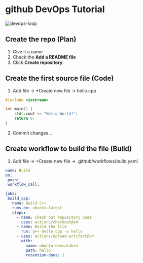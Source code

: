 # github DevOps Tutorial
![devops-loop](https://github.com/user-attachments/assets/a1ab7fdc-2dc6-4b83-ab5f-7d0520d5a630)

## Create the repo (Plan)
1. Give it a name
2. Check the **Add a README file**
3. Click **Create repository**

## Create the first source file (Code)
1. Add file -> +Create new file -> hello.cpp
```C++
#include <iostream>

int main() {
    std::cout << "Hello World!";
    return 0;
}
```
2. Commit changes...

## Create workflow to build the file (Build)
1. Add file -> +Create new file -> .github/workflows/build.yaml
```yaml
name: Build 
on: 
 push: 
 workflow_call:

jobs:
 build_cpp:
   name: Build C++
   runs-on: ubuntu-latest
   steps:
     - name: Check out repository code
       uses: actions/checkout@v4
     - name: Build the file
       run: g++ hello.cpp -o hello
     - uses: actions/upload-artifact@v4
       with:
         name: ubuntu-executable
         path: hello
         retention-days: 1
```




